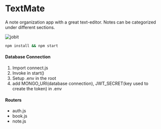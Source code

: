 # TextMate
A note organization app with a great text-editor. Notes can be categorized under different sections.

![jobit](https://github.com/user-attachments/assets/b8521015-e918-4ab7-92d8-e0df2c6c98fc)



```bash
npm install && npm start
```

#### Database Connection

1. Import connect.js
2. Invoke in start()
3. Setup .env in the root
4. add MONGO_URI(database connection), JWT_SECRET(key used to create the token) in .env

#### Routers

- auth.js
- book.js
- note.js
